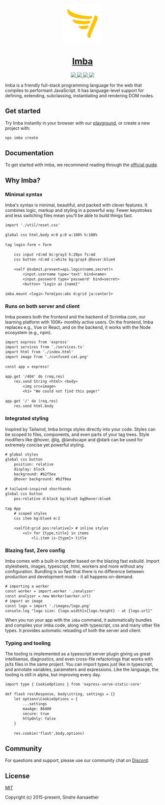 <p align="center">
  <a href="https://imba.io">
    <img height=128 src="https://raw.githubusercontent.com/imba/branding-imba/master/yellow-wing-logo/imba.svg">
    <h1 align="center">Imba</h1>
  </a>
</p>

<p align="center">
	<a target="_blank" href="https://discord.gg/mkcbkRw">
		<img src="https://img.shields.io/discord/682180555286380545?color=7289DA&label=%23imba&logo=discord&logoColor=white">
	</a>
	<a target="_blank" href="https://www.npmjs.com/package/imba">
		<img src="https://img.shields.io/npm/dm/imba.svg">
	</a>
	<a target="_blank" href="http://makeapullrequest.com">
		<img src="https://img.shields.io/badge/PRs-welcome-brightgreen.svg">
	</a>
	<a target="_blank" href="https://www.npmjs.com/package/imba">
		<img src="https://img.shields.io/npm/l/imba.svg">
	</a>
</p>

Imba is a friendly full-stack programming language for the web that
compiles to performant JavaScript. It has language-level support for
defining, extending, subclassing, instantiating and rendering DOM
nodes.

## Get started

Try Imba instantly in your browser with our
[playground](https://imba.io/try/examples/apps/playground/app.imba),
or create a new project with:

```sh
npx imba create
```

## Documentation

To get started with Imba, we recommend reading through the [official guide](https://imba.io/).

## Why Imba?

### Minimal syntax

Imba's syntax is minimal, beautiful, and packed with clever features. It combines logic, markup and styling in a powerful way. Fewer keystrokes and less switching files mean you'll be able to build things fast.

```imba
import './util/reset.css'

global css html,body m:0 p:0 w:100% h:100%

tag login-form < form

	css input rd:md bc:gray3 h:20px fs:md
	css button rd:md c:white bg:gray4 @hover:blue4

	<self @submit.prevent=api.login(name,secret)>
		<input.username type='text' bind=name>
		<input.password type='password' bind=secret>
		<button> "Login as {name}"

imba.mount <login-form[pos:abs d:grid ja:center]>
```

### Runs on both server and client

Imba powers both the frontend and the backend of Scrimba.com, our learning platform with 100K+ monthly active users. On the frontend, Imba replaces e.g., Vue or React, and on the backend, it works with the Node ecosystem (e.g., npm).

```imba
import express from 'express'
import services from './services.ts'
import html from './index.html'
import image from './confused-cat.png'

const app = express!

app.get '/404' do (req,res)
	res.send String <html> <body>
		<img src=image>
		<h1> "We could not find this page!"

app.get '/' do (req,res)
	res.send html.body
```

### Integrated styling

Inspired by Tailwind, Imba brings styles directly into your code. Styles can be scoped to files, components, and even parts of your tag trees. Style modifiers like @hover, @lg, @landscape and @dark can be used for extremely concise yet powerful styling.

```imba
# global styles
global css button
	position: relative
	display: block
	background: #b2f5ea
	@hover background: #b2f9ea

# tailwind-inspired shorthands
global css button
	pos:relative d:block bg:blue5 bg@hover:blue6

tag App
	# scoped styles
	css item bg:blue4 m:2

	<self[d:grid pos:relative]> # inline styles
		<ul> for {type,title} in items
			<li.item is-{type}> title
```

### Blazing fast, Zero config

Imba comes with a built-in bundler based on the blazing fast esbuild. Import stylesheets, images, typescript, html, workers and more without any configuration. Bundling is so fast that there is no difference between production and development mode - it all happens on-demand.

```imba
# importing a worker
const worker = import.worker './analyzer'
const analyzer = new Worker(worker.url)
# import an image
const logo = import './images/logo.png'
console.log "logo size: {logo.width}x{logo.height} - at {logo.url}"
```

When you run your app with the `imba` command, it automatically bundles and compiles your imba code, along with typescript, css and many other file types. It provides automatic reloading of both the server and client.

### Typing and tooling

The tooling is implemented as a typescript server plugin giving us great intellisense, diagnostics, and even cross-file refactorings that works with js/ts files in the same project. You can import types just like in typescript, and annotate variables, parameters and expressions. Like the language, the tooling is still in alpha, but improving every day.

```imba
import type { CookieOptions } from 'express-serve-static-core'

def flash res\Response, body\string, settings = {}
	let options\CookieOptions = {
		...settings
		maxAge: 86400
		secure: true
		httpOnly: false
	}

	res.cookie('flash',body,options)
```

## Community

For questions and support, please use our community chat on
[Discord](https://discord.gg/mkcbkRw).

## License

[MIT](./LICENSE)

Copyright (c) 2015-present, Sindre Aarsaether
